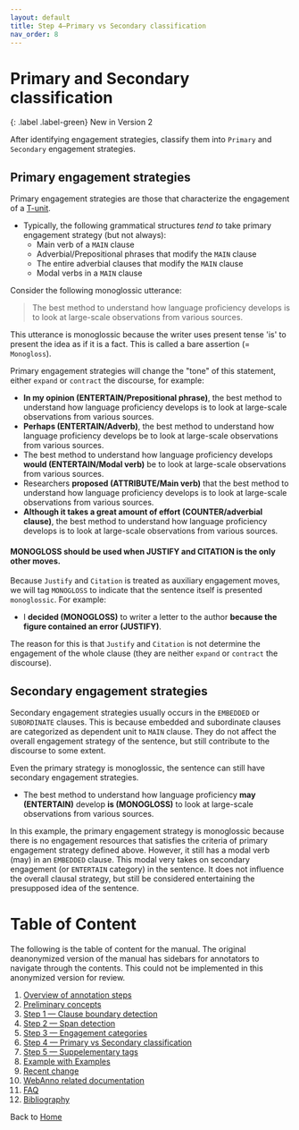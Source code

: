 ```yaml
---
layout: default
title: Step 4–Primary vs Secondary classification
nav_order: 8
---
```


# Primary and Secondary classification

{: .label .label-green}
New in Version 2



After identifying engagement strategies, classify them into `Primary` and `Secondary` engagement strategies.


## Primary engagement strategies

Primary engagement strategies are those that characterize the engagement of a [T-unit](1_Basic_grammar#terminal-unit-t-unit).  

- Typically, the following grammatical structures *tend to* take primary engagement strategy (but not always):
  - Main verb of a `MAIN` clause
  - Adverbial/Prepositional phrases that modify the `MAIN` clause
  - The entire adverbial clauses that modify the `MAIN` clause
  - Modal verbs in a `MAIN` clause

Consider the following monoglossic utterance:

> The best method to understand how language proficiency develops is to look at large-scale observations from various sources.

This utterance is monoglossic because the writer uses present tense 'is' to present the idea as if it is a fact. This is called a bare assertion (= `Monogloss`).


Primary engagement strategies will change the "tone" of this statement, either `expand` or `contract` the discourse, for example:

- **In my opinion (ENTERTAIN/Prepositional phrase)**, the best method to understand how language proficiency develops is to look at large-scale observations from various sources.
- **Perhaps (ENTERTAIN/Adverb)**, the best method to understand how language proficiency develops be to look at large-scale observations from various sources.
- The best method to understand how language proficiency develops **would (ENTERTAIN/Modal verb)** be to look at large-scale observations from various sources.
- Researchers **proposed (ATTRIBUTE/Main verb)** that the best method to understand how language proficiency develops is to look at large-scale observations from various sources.
- **Although it takes a great amount of effort (COUNTER/adverbial clause)**, the best method to understand how language proficiency develops is to look at large-scale observations from various sources.

#### MONOGLOSS should be used when JUSTIFY and CITATION is the only other moves.

Because `Justify` and `Citation` is treated as auxiliary engagement moves, we will tag `MONOGLOSS` to indicate that the sentence itself is presented `monoglossic`. For example:

- I **decided (MONOGLOSS)** to writer a letter to the author **because the figure contained an error (JUSTIFY)**.

The reason for this is that `Justify` and `Citation` is not determine the engagement of the whole clause (they are neither `expand` or `contract` the discourse).

## Secondary engagement strategies

Secondary engagement strategies usually occurs in the `EMBEDDED` or `SUBORDINATE` clauses. This is because embedded and subordinate clauses are categorized as dependent unit to `MAIN` clause.
They do not affect the overall engagement strategy of the sentence, but still contribute to the discourse to some extent.

Even the primary strategy is monoglossic, the sentence can still have secondary engagement strategies.

- The best method to understand how language proficiency **may (ENTERTAIN)** develop **is (MONOGLOSS)** to look at large-scale observations from various sources.

In this example, the primary engagement strategy is monoglossic because there is no engagement resources that satisfies the criteria of primary engagement strategy defined above. However, it still has a modal verb (may) in an `EMBEDDED` clause. This modal very takes on secondary engagement (or `ENTERTAIN` category) in the sentence. It does not influence the overall clausal strategy, but still be considered entertaining the presupposed idea of the sentence.


# Table of Content

The following is the table of content for the manual. 
The original deanonymized version of the manual has sidebars for annotators to navigate through the contents. This could not be implemented in this anonymized version for review.


1. [Overview of annotation steps](0_overviews.md)
2. [Preliminary concepts](1_Basic_grammar.md)
3. [Step 1 — Clause boundary detection](1_Clause/index.md)
4. [Step 2 — Span detection](2_Spans/index.md)
5. [Step 3 — Engagement categories](3_Categories/index.md)
6. [Step 4 — Primary vs Secondary classification](Step4_primary_secondary.md)
7. [Step 5 — Suppelementary tags](5_supplementary_tags/index.md)
8. [Example with Examples](8_examples-in-context.md)
9. [Recent change](x_Change_log.md)
10. [WebAnno related documentation](WebAnno_related.md)
11. [FAQ](y_FAQ.md)
12. [Bibliography](z_Bibliography.md)

Back to [Home](index.md)